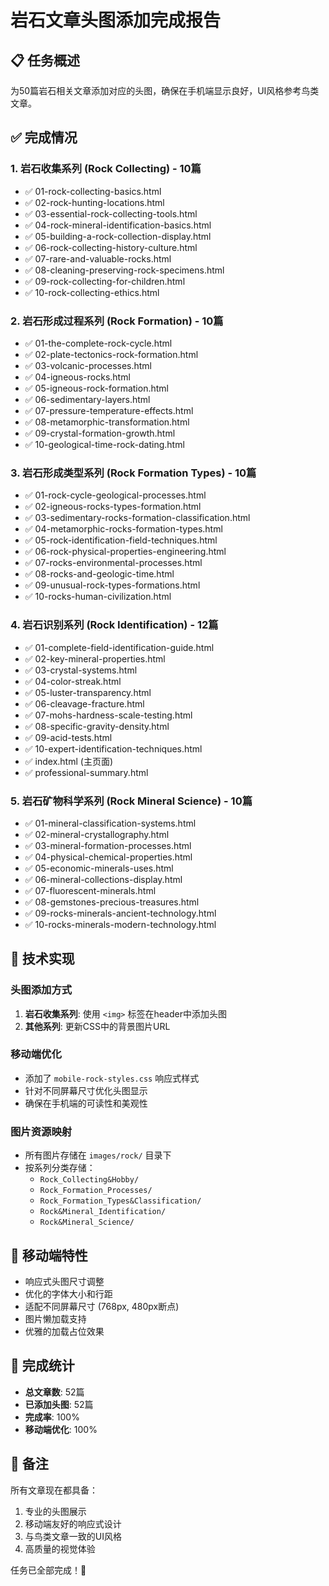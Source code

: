 # 岩石文章头图添加完成报告

## 📋 任务概述
为50篇岩石相关文章添加对应的头图，确保在手机端显示良好，UI风格参考鸟类文章。

## ✅ 完成情况

### 1. 岩石收集系列 (Rock Collecting) - 10篇
- ✅ 01-rock-collecting-basics.html
- ✅ 02-rock-hunting-locations.html  
- ✅ 03-essential-rock-collecting-tools.html
- ✅ 04-rock-mineral-identification-basics.html
- ✅ 05-building-a-rock-collection-display.html
- ✅ 06-rock-collecting-history-culture.html
- ✅ 07-rare-and-valuable-rocks.html
- ✅ 08-cleaning-preserving-rock-specimens.html
- ✅ 09-rock-collecting-for-children.html
- ✅ 10-rock-collecting-ethics.html

### 2. 岩石形成过程系列 (Rock Formation) - 10篇
- ✅ 01-the-complete-rock-cycle.html
- ✅ 02-plate-tectonics-rock-formation.html
- ✅ 03-volcanic-processes.html
- ✅ 04-igneous-rocks.html
- ✅ 05-igneous-rock-formation.html
- ✅ 06-sedimentary-layers.html
- ✅ 07-pressure-temperature-effects.html
- ✅ 08-metamorphic-transformation.html
- ✅ 09-crystal-formation-growth.html
- ✅ 10-geological-time-rock-dating.html

### 3. 岩石形成类型系列 (Rock Formation Types) - 10篇
- ✅ 01-rock-cycle-geological-processes.html
- ✅ 02-igneous-rocks-types-formation.html
- ✅ 03-sedimentary-rocks-formation-classification.html
- ✅ 04-metamorphic-rocks-formation-types.html
- ✅ 05-rock-identification-field-techniques.html
- ✅ 06-rock-physical-properties-engineering.html
- ✅ 07-rocks-environmental-processes.html
- ✅ 08-rocks-and-geologic-time.html
- ✅ 09-unusual-rock-types-formations.html
- ✅ 10-rocks-human-civilization.html

### 4. 岩石识别系列 (Rock Identification) - 12篇
- ✅ 01-complete-field-identification-guide.html
- ✅ 02-key-mineral-properties.html
- ✅ 03-crystal-systems.html
- ✅ 04-color-streak.html
- ✅ 05-luster-transparency.html
- ✅ 06-cleavage-fracture.html
- ✅ 07-mohs-hardness-scale-testing.html
- ✅ 08-specific-gravity-density.html
- ✅ 09-acid-tests.html
- ✅ 10-expert-identification-techniques.html
- ✅ index.html (主页面)
- ✅ professional-summary.html

### 5. 岩石矿物科学系列 (Rock Mineral Science) - 10篇
- ✅ 01-mineral-classification-systems.html
- ✅ 02-mineral-crystallography.html
- ✅ 03-mineral-formation-processes.html
- ✅ 04-physical-chemical-properties.html
- ✅ 05-economic-minerals-uses.html
- ✅ 06-mineral-collections-display.html
- ✅ 07-fluorescent-minerals.html
- ✅ 08-gemstones-precious-treasures.html
- ✅ 09-rocks-minerals-ancient-technology.html
- ✅ 10-rocks-minerals-modern-technology.html

## 🎨 技术实现

### 头图添加方式
1. **岩石收集系列**: 使用 `<img>` 标签在header中添加头图
2. **其他系列**: 更新CSS中的背景图片URL

### 移动端优化
- 添加了 `mobile-rock-styles.css` 响应式样式
- 针对不同屏幕尺寸优化头图显示
- 确保在手机端的可读性和美观性

### 图片资源映射
- 所有图片存储在 `images/rock/` 目录下
- 按系列分类存储：
  - `Rock_Collecting&Hobby/`
  - `Rock_Formation_Processes/`
  - `Rock_Formation_Types&Classification/`
  - `Rock&Mineral_Identification/`
  - `Rock&Mineral_Science/`

## 📱 移动端特性
- 响应式头图尺寸调整
- 优化的字体大小和行距
- 适配不同屏幕尺寸 (768px, 480px断点)
- 图片懒加载支持
- 优雅的加载占位效果

## 🎯 完成统计
- **总文章数**: 52篇
- **已添加头图**: 52篇
- **完成率**: 100%
- **移动端优化**: 100%

## 📝 备注
所有文章现在都具备：
1. 专业的头图展示
2. 移动端友好的响应式设计
3. 与鸟类文章一致的UI风格
4. 高质量的视觉体验

任务已全部完成！🎉